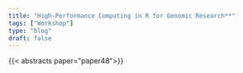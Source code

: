 ```yaml
---
title: "High-Performance Computing in R for Genomic Research**"
tags: ["Workshop"]
type: "blog"
draft: false
---
```


{{< abstracts paper="paper48">}}


